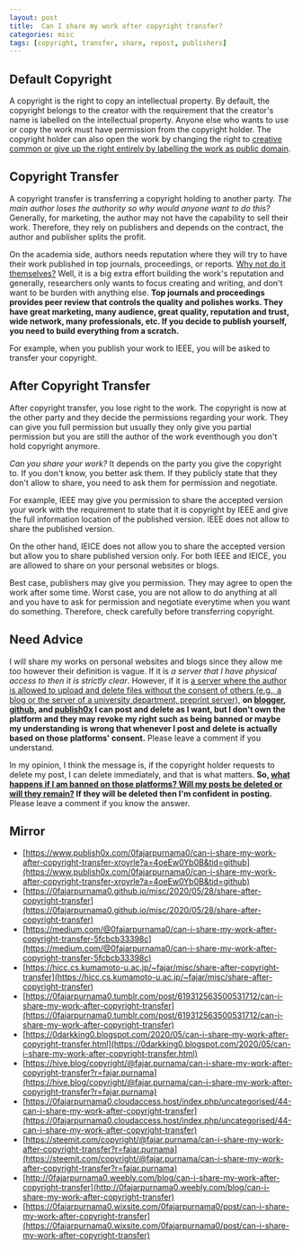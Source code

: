 ```yaml
---
layout: post
title: 	Can I share my work after copyright transfer?
categories: misc
tags: [copyright, transfer, share, repost, publishers]
---
```


## Default Copyright

A copyright is the right to copy an intellectual property. By default, the copyright belongs to the creator with the requirement that the creator's name is labelled on the intellectual property. Anyone else who wants to use or copy the work must have permission from the copyright holder. The copyright holder can also open the work by changing the right to [creative common or give up the right entirely by labelling the work as public domain](https://0fajarpurnama0.github.io/misc/2020/04/12/creative-common-license).

## Copyright Transfer

A copyright transfer is transferring a copyright holding to another party. _The main author loses the authority so why would anyone want to do this?_ Generally, for marketing, the author may not have the capability to sell their work. Therefore, they rely on publishers and depends on the contract, the author and publisher splits the profit.

On the academia side, authors needs reputation where they will try to have their work published in top journals, proceedings, or reports. [Why not do it themselves?](https://www.quora.com/Why-do-academicians-still-publish-their-research-in-journals-and-make-money-to-publishers-Why-don-t-they-use-their-websites-for-it-Other-researchers-can-find-their-studies-from-there/answer/Fajar-Purnama-2) Well, it is a big extra effort building the work's reputation and generally, researchers only wants to focus creating and writing, and don't want to be burden with anything else. **Top journals and proceedings provides peer review that controls the quality and polishes works. They have great marketing, many audience, great quality, reputation and trust, wide network, many professionals, etc. If you decide to publish yourself, you need to build everything from a scratch.**



For example, when you publish your work to IEEE, you will be asked to transfer your copyright.



## After Copyright Transfer

After copyright transfer, you lose right to the work. The copyright is now at the other party and they decide the permissions regarding your work. They can give you full permission but usually they only give you partial permission but you are still the author of the work eventhough you don't hold copyright anymore.

_Can you share your work?_ It depends on the party you give the copyright to. If you don't know, you better ask them. If they publicly state that they don't allow to share, you need to ask them for permission and negotiate.



For example, IEEE may give you permission to share the accepted version your work with the requirement to state that it is copyright by IEEE and give the full information location of the published version. IEEE does not allow to share the published version.





On the other hand, IEICE does not allow you to share the accepted version but allow you to share published version only. For both IEEE and IEICE, you are allowed to share on your personal websites or blogs.





Best case, publishers may give you permission. They may agree to open the work after some time. Worst case, you are not allow to do anything at all and you have to ask for permission and negotiate everytime when you want do something. Therefore, check carefully before transferring copyright.



## Need Advice

I will share my works on personal websites and blogs since they allow me too however their definition is vague. If it is _a server that I have physical access to then it is strictly clear_. However, if it is [a server where the author is allowed to upload and delete files without the consent of others (e.g., a blog or the server of a university department, preprint server)](https://www.ieice.org/eng/copyright/files/copyright.pdf), **on [blogger](https://0darkking0.blogspot.com), [github](https://0fajarpurnama0.github.io), and [publish0x](https://www.publish0x.com/0fajarpurnama0?a=4oeEw0Yb0B&tid=hicc) I can post and delete as I want, but I don't own the platform and they may revoke my right such as being banned or maybe my understanding is wrong that whenever I post and delete is actually based on those platforms' consent.** Please leave a comment if you understand.

In my opinion, I think the message is, if the copyright holder requests to delete my post, I can delete immediately, and that is what matters. **So, [what happens if I am banned on those platforms? Will my posts be deleted or will they remain?](https://qr.ae/pNyD3j) If they will be deleted then I'm confident in posting.** Please leave a comment if you know the answer.

## Mirror

*   [https://www.publish0x.com/0fajarpurnama0/can-i-share-my-work-after-copyright-transfer-xroyrle?a=4oeEw0Yb0B&tid=github](https://www.publish0x.com/0fajarpurnama0/can-i-share-my-work-after-copyright-transfer-xroyrle?a=4oeEw0Yb0B&tid=github)
*   [https://0fajarpurnama0.github.io/misc/2020/05/28/share-after-copyright-transfer](https://0fajarpurnama0.github.io/misc/2020/05/28/share-after-copyright-transfer)
*   [https://medium.com/@0fajarpurnama0/can-i-share-my-work-after-copyright-transfer-5fcbcb33398c](https://medium.com/@0fajarpurnama0/can-i-share-my-work-after-copyright-transfer-5fcbcb33398c)
*   [https://hicc.cs.kumamoto-u.ac.jp/~fajar/misc/share-after-copyright-transfer](https://hicc.cs.kumamoto-u.ac.jp/~fajar/misc/share-after-copyright-transfer)
*   [https://0fajarpurnama0.tumblr.com/post/619312563500531712/can-i-share-my-work-after-copyright-transfer](https://0fajarpurnama0.tumblr.com/post/619312563500531712/can-i-share-my-work-after-copyright-transfer)
*   [https://0darkking0.blogspot.com/2020/05/can-i-share-my-work-after-copyright-transfer.html](https://0darkking0.blogspot.com/2020/05/can-i-share-my-work-after-copyright-transfer.html)
*   [https://hive.blog/copyright/@fajar.purnama/can-i-share-my-work-after-copyright-transfer?r=fajar.purnama](https://hive.blog/copyright/@fajar.purnama/can-i-share-my-work-after-copyright-transfer?r=fajar.purnama)
*   [https://0fajarpurnama0.cloudaccess.host/index.php/uncategorised/44-can-i-share-my-work-after-copyright-transfer](https://0fajarpurnama0.cloudaccess.host/index.php/uncategorised/44-can-i-share-my-work-after-copyright-transfer)
*   [https://steemit.com/copyright/@fajar.purnama/can-i-share-my-work-after-copyright-transfer?r=fajar.purnama](https://steemit.com/copyright/@fajar.purnama/can-i-share-my-work-after-copyright-transfer?r=fajar.purnama)
*   [http://0fajarpurnama0.weebly.com/blog/can-i-share-my-work-after-copyright-transfer](http://0fajarpurnama0.weebly.com/blog/can-i-share-my-work-after-copyright-transfer)
*   [https://0fajarpurnama0.wixsite.com/0fajarpurnama0/post/can-i-share-my-work-after-copyright-transfer](https://0fajarpurnama0.wixsite.com/0fajarpurnama0/post/can-i-share-my-work-after-copyright-transfer)
